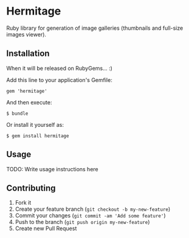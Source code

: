 # Hermitage

Ruby library for generation of image galleries (thumbnails and full-size images viewer).

## Installation

When it will be released on RubyGems... :)

Add this line to your application's Gemfile:

    gem 'hermitage'

And then execute:

    $ bundle

Or install it yourself as:

    $ gem install hermitage

## Usage

TODO: Write usage instructions here

## Contributing

1. Fork it
2. Create your feature branch (`git checkout -b my-new-feature`)
3. Commit your changes (`git commit -am 'Add some feature'`)
4. Push to the branch (`git push origin my-new-feature`)
5. Create new Pull Request
